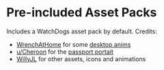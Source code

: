 # Pre-included Asset Packs

Includes a WatchDogs asset pack by default. Credits:
- [WrenchAtHome](https://github.com/wrenchathome) for some [desktop anims](https://github.com/wrenchathome/flip0anims)
- [u/Cheroon](https://www.reddit.com/user/Cheroon/) for the [passport portait](https://www.reddit.com/r/watch_dogs/comments/50n046/pixel_art_wrench_mask_gif/)
- [WillyJL](https://github.com/Willy-JL) for other assets, icons and animations
